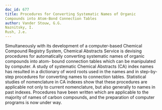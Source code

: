 ```yaml
---
doc_id: 677
title: Procedures for Converting Systematic Names of Organic
Compounds into Atom-Bond Connection Tables
author: Vander Stouw, G.G.
Naznitsky, I.
Rush, J.e.
---
```


Simultaneously with its development of a computer-based Chemical Compound
Registry System, Chemical Abstracts Service is devising procedures for 
automatically converting systematic names of organic compounds into atom-
bound connection tables which can be manipulated by computer.  A study of
systematic Chemical Abstracts (CA) index names has resulted in a dictionary
of word roots used in the names and in step-by-step procedures for converting 
names to connection tables.  Statistical studies of nomenclature in CA indexes
show that these procedures are applicable not only to current nomenclature,
but also generally to names in past indexes.  Procedures have been written
which are applicable to the majority of names of carbon compounds, and the
preparation of computer programs is now under way.
